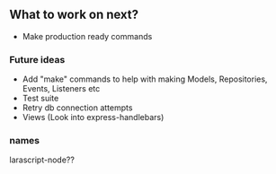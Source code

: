 ## What to work on next?

- Make production ready commands

### Future ideas
- Add "make" commands to help with making Models, Repositories, Events, Listeners etc
- Test suite
- Retry db connection attempts
- Views (Look into express-handlebars)

### names
larascript-node??